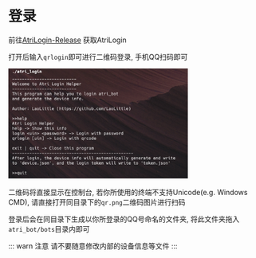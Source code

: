 # 登录

前往[AtriLogin-Release](https://github.com/AtriKawaii/atri_login/releases)
获取AtriLogin

打开后输入`qrlogin`即可进行二维码登录, 手机QQ扫码即可

<img style="width: 360px" src="../static/atri_login/after_run.png" alt="image">

二维码将直接显示在控制台, 若你所使用的终端不支持Unicode(e.g. Windows CMD), 
请直接打开同目录下的`qr.png`二维码图片进行扫码

登录后会在同目录下生成以你所登录的QQ号命名的文件夹, 将此文件夹拖入`atri_bot/bots`目录内即可

::: warn 注意
请不要随意修改内部的设备信息等文件
:::

